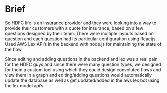 # Brief

So HDFC life is an insurance provider and they were looking into a way to provide their customers with a quote for insurance, based on a few questions designed by their team. There were multiple layouts based on question and each question had its particular configuration using Reactjs. Used AWS Lex API’s in the backend with node.js for maintaining the state of the flow. 

Since editing and adding questions in the backend and lex was a real pain for the HDFC guys and since there were many question types, we designed for them a custom tool using which they could design convoluted flows and view them in a graph and editing/adding questions would automatically update the database as well as get updated/added in the aws lex bot using the lex model api’s.
